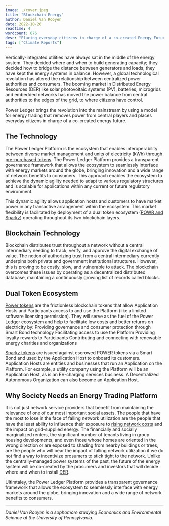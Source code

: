 ```yaml
---
image: ./cover.jpeg
title: "Blockchain Energy"
author: Daniel Van Rooyen
date: 2022-10-26
readtime: 4
wordcount: 676
desc: "Placing everyday citizens in charge of a co-created Energy Future."
tags: ["Climate Reports"]
---
```


Vertically-integrated utilities have always sat in the middle of the energy system. They decided where and when to build generating capacity; they decided how to bridge the distance between generators and loads; they have kept the energy systems in balance. However, a global technological revolution has altered the relationship between centralized power authorities and consumers. The booming market in Distributed Energy Resources (DER) like solar photovoltaic systems (PV), batteries, microgrids and embedded networks has moved the power balance from central authorities to the edges of the grid, to where citizens have control.

Power Ledger brings the revolution into the mainstream by using a model for energy trading that removes power from central players and places everyday citizens in charge of a co-created energy future.

## The Technology

The Power Ledger Platform is the ecosystem that enables interoperability between diverse market management and units of electricity (kWh) through [pre-purchased tokens](https://www.powerledger.io/solutions/need/grid-stability). The Power Ledger Platform provides a transparent governance framework that allows the ecosystem to seamlessly interface with energy markets around the globe, bringing innovation and a wide range of network benefits to consumers. This approach enables the ecosystem to achieve the dynamic agility needed to adapt to various regulatory structures and is scalable for applications within any current or future regulatory environment.

This dynamic agility allows application hosts and customers to have market power in any transactive arrangement within the ecosystem. This market flexibility is facilitated by deployment of a dual token ecosystem ([POWR and Sparkz](https://assets.website-files.com/612e1d86b8aa434030a7da5c/612e1d86b8aa43490ba7dcd3_Power%20Ledger%20White%20Paper%202021.pdf)) operating throughout its two blockchain layers.

## Blockchain Technology

Blockchain distributes trust throughout a network without a central intermediary needing to track, verify, and approve the digital exchange of value. The notion of authorizing trust from a central intermediary currently underpins both private and government institutional structures. However, this is proving to be costly, slow, and vulnerable to attack. The blockchain overcomes these issues by operating as a decentralized distributed database, maintaining a continuously growing list of records called blocks.

## Dual Token Ecosystem

[Power tokens](https://globalroadtechnology.com/blockchain-technology-a-powerledger-perspective/) are the frictionless blockchain tokens that allow Application Hosts and Participants access to and use the Platform (like a limited software licensing permission). They will serve as the fuel of the Power Ledger ecosystem and help to facilitate low costs and better returns on electricity by:
Providing governance and consumer protection through Smart Bond technology
Facilitating access to use the Platform
Providing loyalty rewards to Participants
Contributing and connecting with renewable energy charities and organizations

[Sparkz tokens](https://globalroadtechnology.com/blockchain-technology-a-powerledger-perspective/) are issued against escrowed POWER tokens via a Smart Bond and used by the Application Host to onboard its customers. Application Hosts are entities and businesses that run an Application on the Platform. For example, a utility company using the Platform will be an Application Host, as is an EV-charging services business. A Decentralized Autonomous Organization can also become an Application Host.

## Why Society Needs an Energy Trading Platform

It is not just network service providers that benefit from maintaining the relevance of one of our most important social assets. The people that have the most to lose in the face of falling network utilization are the people that have the least ability to influence their exposure to [rising network costs](https://www.powerledger.io/company/power-ledger-whitepaper) and the impact on grid-supplied energy. The financially and socially marginalized renters, the significant number of tenants living in group housing developments, and even those whose homes are oriented in the wrong direction or are exposed to shading from nearby buildings or trees, are the people who will bear the impact of falling network utilization if we do not find a way to incentivize prosumers to stick tight to the network. Unlike the centrally-managed power systems of the past, the future of the energy system will be co-created by the prosumers and investors that will decide where and when to install [DER](https://www.wbdg.org/resources/distributed-energy-resources-der).

Ultimtaley, the Power Ledger Platform provides a transparent governance framework that allows the ecosystem to seamlessly interface with energy markets around the globe, bringing innovation and a wide range of network benefits to consumers.

---

_Daniel Van Rooyen is a sophomore studying Economics and Environmental Science at the University of Pennsylvania._

